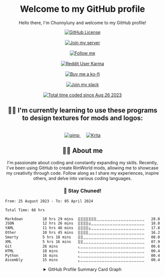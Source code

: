 <h1 align= "center">Welcome to my GitHub profile</h1>

<p align= "center">Hello there, I'm Chunnyluny and welcome to my GitHub profile!</p>
<div align="center">
<a href="https://github.com/Chunnyluny/Chunnyluny/blob/master/LICENSE">
    <img alt="GitHub License" src="https://img.shields.io/github/license/Chunnyluny/Chunnyluny?style=for-the-badge&logo=github&color=magenta" />
</a>
</div>
&emsp;
<div align="center">
<a href="https://discord.gg/NjbW9RTQkA">
    <img alt="Join my server" src="https://img.shields.io/badge/join_me_on-discord-magenta?style=for-the-badge&logo=discord" />
</a>
</div>
&emsp;
<div align="center">
<a href="https://twitch.tv/chunnyluny">
    <img alt="Follow me" src="https://img.shields.io/badge/Twitch-magenta?style=for-the-badge&logo=twitch&logoColor=white" />
</a>
</div>
&emsp;
<div align="center">
<a href="https://www.reddit.com/user/Chunnyluny">
    <img alt="Reddit User Karma" src="https://img.shields.io/reddit/user-karma/combined/chunnyluny?style=for-the-badge&logo=reddit&color=magenta" />
</a>
</div>
&emsp;
<div align="center">
<a href="https://ko-fi.com/Chunnyluny">
    <img alt="Buy me a ko-fi" src="https://shields.io/badge/ko--fi-Buy_me_a_ko_fi-magenta?logo=ko-fi&style=for-the-badge" />
</a>
</div>
&emsp;
<div align="center">
<a href="https://join.slack.com/t/chunnylunyrim-7gz9374/shared_invite/zt-22x8mqqh1-ooMBenNDfIt2xtH985UDEA">
    <img alt="Join my slack" src="https://img.shields.io/badge/join_me_on-slack-magenta?style=for-the-badge&logo=slack" />
</a>
</div>
&emsp;
<div align="center">
<a href="https://wakatime.com/@a1ab2f08-f65b-4908-b266-913f3c87849a">
    <img alt="Total time coded since Aug 26 2023" src="https://wakatime.com/badge/user/a1ab2f08-f65b-4908-b266-913f3c87849a.svg?style=for-the-badge" />
</a>
</div>

<h2 align="center">👩‍🎨 I'm currently learning to use these programs to design textures for mods and logos:</h2>
&emsp;
<div align="center">
<a href="https://www.gimp.org/downloads">
    <img alt="gimp" src="https://img.shields.io/badge/gimp-203759?style=for-the-badge&logo=gimp&logoColor=magenta" />
</a>
&emsp;
<a href="https://krita.org/en/download/krita-desktop">
    <img alt="Krita" src="https://img.shields.io/badge/Krita-203759?style=for-the-badge&logo=krita&logoColor=magenta" />
</a>
</div>

<h2 align="center">🙋‍♀️ About me</h2>
<p align="center">I'm passionate about coding and constantly expanding my skills. Recently, I've been using GitHub to create RimWorld mods, allowing me to showcase my creativity through code. Follow along as I share my experiences, inspire others, and delve into various coding languages.</p>

<h3 align="center">📢 Stay Chuned!</h3>

<!--START_SECTION:WAKA-->

```txt
From: 25 August 2023 - To: 05 April 2024

Total Time: 66 hrs

Markdown         18 hrs 29 mins  ⣿⣿⣿⣿⣿⣿⣿⣀⣀⣀⣀⣀⣀⣀⣀⣀⣀⣀⣀⣀⣀⣀⣀⣀⣀   28.03 %
JSON             12 hrs 26 mins  ⣿⣿⣿⣿⣶⣀⣀⣀⣀⣀⣀⣀⣀⣀⣀⣀⣀⣀⣀⣀⣀⣀⣀⣀⣀   18.86 %
YAML             11 hrs 46 mins  ⣿⣿⣿⣿⣦⣀⣀⣀⣀⣀⣀⣀⣀⣀⣀⣀⣀⣀⣀⣀⣀⣀⣀⣀⣀   17.84 %
Other            10 hrs 45 mins  ⣿⣿⣿⣿⣀⣀⣀⣀⣀⣀⣀⣀⣀⣀⣀⣀⣀⣀⣀⣀⣀⣀⣀⣀⣀   16.29 %
Smarty           5 hrs 18 mins   ⣿⣿⣀⣀⣀⣀⣀⣀⣀⣀⣀⣀⣀⣀⣀⣀⣀⣀⣀⣀⣀⣀⣀⣀⣀   08.05 %
XML              5 hrs 16 mins   ⣿⣿⣀⣀⣀⣀⣀⣀⣀⣀⣀⣀⣀⣀⣀⣀⣀⣀⣀⣀⣀⣀⣀⣀⣀   07.99 %
Git              26 mins         ⣄⣀⣀⣀⣀⣀⣀⣀⣀⣀⣀⣀⣀⣀⣀⣀⣀⣀⣀⣀⣀⣀⣀⣀⣀   00.66 %
HTML             18 mins         ⣄⣀⣀⣀⣀⣀⣀⣀⣀⣀⣀⣀⣀⣀⣀⣀⣀⣀⣀⣀⣀⣀⣀⣀⣀   00.47 %
Python           16 mins         ⣄⣀⣀⣀⣀⣀⣀⣀⣀⣀⣀⣀⣀⣀⣀⣀⣀⣀⣀⣀⣀⣀⣀⣀⣀   00.41 %
Assembly         15 mins         ⣄⣀⣀⣀⣀⣀⣀⣀⣀⣀⣀⣀⣀⣀⣀⣀⣀⣀⣀⣀⣀⣀⣀⣀⣀   00.40 %
```

<!--END_SECTION:WAKA-->

<details>
  <summary align="center">GitHub Profile Summary Card Graph</summary>
  <p align="center">📍GitHub Profile Summary Card Graph</p>
  <div align="center">
    <a href="https://github.com/Chunnyluny">
      <img height="160em" alt="GitHub Summary Card Graph" src="https://github-profile-summary-cards.vercel.app/api/cards/profile-details?username=Chunnyluny&theme=radical&hide_border=false" />
    </a>
  </div>
  <br>
  <div align="center">
    <a href="https://github.com/Chunnyluny">
      <img height="160em" alt="GitHub profile stats" src="https://github-readme-stats.vercel.app/api?username=Chunnyluny&show_icons=true&theme=radical&hide_border=false&include_all_commits=true&count_private=" />
    </a>
  </div>
  <br>
  <div align="center">
    <a href="https://git.io/streak-stats">
      <img height="160em" alt="GitHub Streak" src="https://streak-stats.demolab.com?user=Chunnyluny&amp;theme=radical&amp;date_format=j%20M%5B%20Y%5D" />
    </a>
  </div>
</details>

